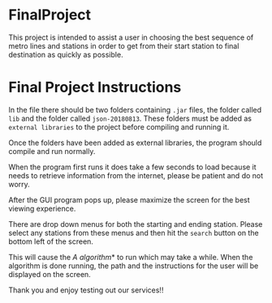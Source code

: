 # FinalProject
This project is intended to assist a user in choosing the best sequence of metro lines and stations in order to get from their start station to final destination as quickly as possible.

# Final Project Instructions
In the file there should be two folders containing `.jar` files, the folder called `lib` and the folder called `json-20180813`. These folders must be added as `external libraries` to the project before compiling and running it. 

Once the folders have been added as external libraries, the program should compile and run normally.

When the program first runs it does take a few seconds to load because it needs to retrieve information from the internet, please be patient and do not worry.

After the GUI program pops up, please maximize the screen for the best viewing experience. 

There are drop down menus for both the starting and ending station. Please select any stations from these menus and then hit the `search` button on the bottom left of the screen.

This will cause the **A* algorithm** to run which may take a while. When the algorithm is done running, the path and the instructions for the user will be displayed on the screen.

Thank you and enjoy testing out our services!!
